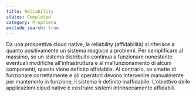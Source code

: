 ```yaml
---
title: Reliability
status: Completed
category: Proprietà
exclude_search: true
---
```


Da una prospettiva cloud native, la reliability (affidabilità) si riferisce a quanto positivamente un sistema reagisce a problemi. Per semplificare al massimo, se un sistema distribuito continua a funzionare nonostante eventuali modifiche all'infrastruttura e al malfunzionamento di alcuni componenti, questo viene definito affidabile. Al contrario, se smette di funzionare correttamente e gli operatori devono intervenire manualmente per mantenerlo in funzione, il sistema è definito inaffidabile. L'obiettivo delle applicazioni cloud native è costruire sistemi intrinsecamente affidabili.

